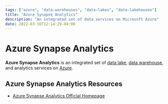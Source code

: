 ```yaml
---
tags: ["azure", "data-warehouses", "data-lakes", "data-lakehouses"]
title: "Azure Synapse Analytics"
description: "An integrated set of data services on Microsoft Azure"
date: 2022-03-16T12:14:29-04:00
---
```


# Azure Synapse Analytics

**Azure Synapse Analytics** is an integrated set of [data lake](data-lakes.md), [data warehouse](data-warehouses.md), and analytics services on [Azure](azure.md).

<!-- 
Synapse Workspace / Studio ?

Storage:
	* Data Lake Gen2
  
Compute:
	* Dedicated SQL Pools
	* Serverless SQL
	* Apache Spark Pools

Ingestion:
	* Synapse Pipelines
	* Mapping Data Flows

Overall platform:
	* Monitoring
	* Management
	* Security (integrated with active directory)
-->

## Azure Synapse Analytics Resources

* [Azure Synapse Analytics Official Homepage](https://azure.microsoft.com/en-us/services/synapse-analytics/)
